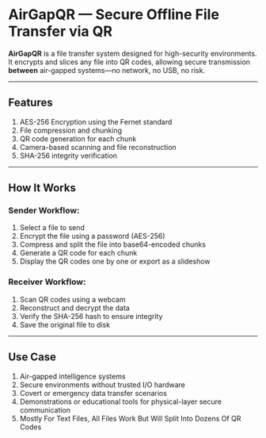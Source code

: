 # AirGapQR — Secure Offline File Transfer via QR

**AirGapQR** is a file transfer system designed for high-security environments. It encrypts and slices any file into QR codes, allowing secure transmission **between** air-gapped systems—no network, no USB, no risk.

---

## Features

1. AES-256 Encryption using the Fernet standard  
2. File compression and chunking  
3. QR code generation for each chunk  
4. Camera-based scanning and file reconstruction  
5. SHA-256 integrity verification  

---

## How It Works

### Sender Workflow:

1. Select a file to send  
2. Encrypt the file using a password (AES-256)  
3. Compress and split the file into base64-encoded chunks  
4. Generate a QR code for each chunk  
5. Display the QR codes one by one or export as a slideshow  

### Receiver Workflow:

1. Scan QR codes using a webcam  
2. Reconstruct and decrypt the data  
3. Verify the SHA-256 hash to ensure integrity  
4. Save the original file to disk  

---

## Use Case

1. Air-gapped intelligence systems  
2. Secure environments without trusted I/O hardware  
3. Covert or emergency data transfer scenarios  
4. Demonstrations or educational tools for physical-layer secure communication
5. Mostly For Text Files, All Files Work But Will Split Into Dozens Of QR Codes

